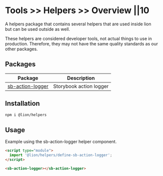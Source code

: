 # Tools >> Helpers >> Overview ||10

A helpers package that contains several helpers that are used inside lion but can be used outside as well.

These helpers are considered developer tools, not actual things to use in production.
Therefore, they may not have the same quality standards as our other packages.

## Packages

| Package                                | Description             |
| -------------------------------------- | ----------------------- |
| [sb-action-logger](./action-logger.md) | Storybook action logger |

## Installation

```bash
npm i @lion/helpers
```

## Usage

Example using the sb-action-logger helper component.

```html
<script type="module">
  import '@lion/helpers/define-sb-action-logger';
</script>

<sb-action-logger></sb-action-logger>
```
